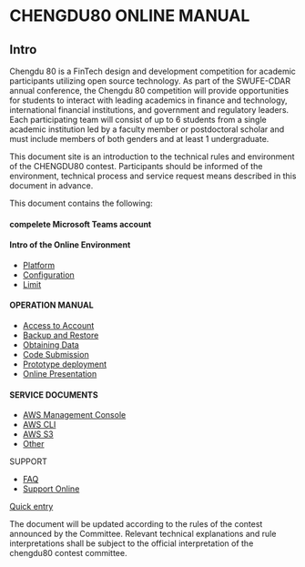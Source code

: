 # CHENGDU80  ONLINE MANUAL

## Intro

Chengdu 80 is a FinTech design and development competition for academic participants utilizing open source technology. As part of the SWUFE-CDAR annual conference, the Chengdu 80 competition will provide opportunities for students to interact with leading academics in finance and technology, international financial institutions, and government and regulatory leaders. Each participating team will consist of up to 6 students from a single academic institution led by a faculty member or postdoctoral scholar and must include members of both genders and at least 1 undergraduate.

This document site is an introduction to the technical rules and environment of the CHENGDU80 contest. Participants should be informed of the environment, technical process and service request means described in this document in advance.

This document contains the following:

#### compelete Microsoft Teams account

####   Intro of the Online Environment

* [Platform](intro/environment/platform.md)
* [Configuration](intro/environment/configuration.md)
* [Limit](intro/environment/limit.md)

#### OPERATION MANUAL

* [Access to Account](operation-manual/sign-console.md)
* [Backup and Restore]()
* [Obtaining Data]()
* [Code Submission]()
* [Prototype deployment]()
* [Online Presentation]()

#### SERVICE DOCUMENTS

  
 -  [AWS Management Console](service-documents/aws-management-console.md)  
 -  [AWS CLI](service-documents/aws-cli.md)  
- [AWS S3](service-documents/aws-s3.md)  
- [Other]()

SUPPORT  
- [FAQ](tech-support/faq.md)  
- [Support Online](tech-support/online-support.md)

[Quick entry](quick-entry.md)

The document will be updated according to the rules of the contest announced by the Committee. Relevant technical explanations and rule interpretations shall be subject to the official interpretation of the chengdu80 contest committee.

